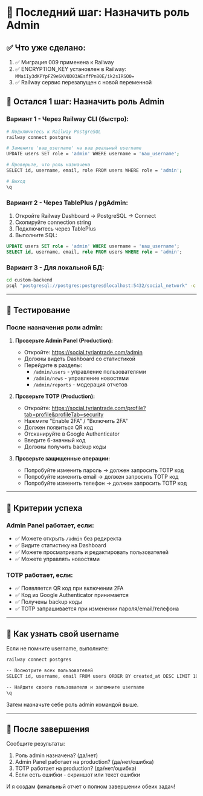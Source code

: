 # 🎯 Последний шаг: Назначить роль Admin

## ✅ Что уже сделано:

1. ✅ Миграция 009 применена к Railway
2. ✅ ENCRYPTION_KEY установлен в Railway: `MMaiIy3dKPYpFZ9eSKVOD03AEsffPn80E/ik2sIRSO0=`
3. ✅ Railway сервис перезапущен с новой переменной

## 🔧 Остался 1 шаг: Назначить роль Admin

### Вариант 1 - Через Railway CLI (быстро):

```bash
# Подключитесь к Railway PostgreSQL
railway connect postgres

# Замените 'ваш_username' на ваш реальный username
UPDATE users SET role = 'admin' WHERE username = 'ваш_username';

# Проверьте, что роль назначена
SELECT id, username, email, role FROM users WHERE role = 'admin';

# Выход
\q
```

### Вариант 2 - Через TablePlus / pgAdmin:

1. Откройте Railway Dashboard → PostgreSQL → Connect
2. Скопируйте connection string
3. Подключитесь через TablePlus
4. Выполните SQL:
```sql
UPDATE users SET role = 'admin' WHERE username = 'ваш_username';
SELECT id, username, email, role FROM users WHERE role = 'admin';
```

### Вариант 3 - Для локальной БД:

```bash
cd custom-backend
psql "postgresql://postgres:postgres@localhost:5432/social_network" -c "UPDATE users SET role = 'admin' WHERE username = 'ваш_username';"
```

---

## 🧪 Тестирование

### После назначения роли admin:

1. **Проверьте Admin Panel (Production):**
   - Откройте: https://social.tyriantrade.com/admin
   - Должны видеть Dashboard со статистикой
   - Перейдите в разделы:
     * `/admin/users` - управление пользователями
     * `/admin/news` - управление новостями
     * `/admin/reports` - модерация отчетов

2. **Проверьте TOTP (Production):**
   - Откройте: https://social.tyriantrade.com/profile?tab=profile&profileTab=security
   - Нажмите "Enable 2FA" / "Включить 2FA"
   - Должен появиться QR код
   - Отсканируйте в Google Authenticator
   - Введите 6-значный код
   - Должны получить backup коды

3. **Проверьте защищенные операции:**
   - Попробуйте изменить пароль → должен запросить TOTP код
   - Попробуйте изменить email → должен запросить TOTP код
   - Попробуйте изменить телефон → должен запросить TOTP код

---

## 🎉 Критерии успеха

### Admin Panel работает, если:
- ✅ Можете открыть `/admin` без редиректа
- ✅ Видите статистику на Dashboard
- ✅ Можете просматривать и редактировать пользователей
- ✅ Можете управлять новостями

### TOTP работает, если:
- ✅ Появляется QR код при включении 2FA
- ✅ Код из Google Authenticator принимается
- ✅ Получены backup коды
- ✅ TOTP запрашивается при изменении пароля/email/телефона

---

## 📝 Как узнать свой username

Если не помните username, выполните:

```bash
railway connect postgres

-- Посмотрите всех пользователей
SELECT id, username, email FROM users ORDER BY created_at DESC LIMIT 10;

-- Найдите своего пользователя и запомните username
\q
```

Затем назначьте себе роль admin командой выше.

---

## 🚀 После завершения

Сообщите результаты:
1. Роль admin назначена? (да/нет)
2. Admin Panel работает на production? (да/нет/ошибка)
3. TOTP работает на production? (да/нет/ошибка)
4. Если есть ошибки - скриншот или текст ошибки

И я создам финальный отчет о полном завершении обеих задач!
